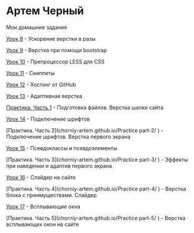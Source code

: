 # Артем Черный
Мои домашние задание

[Урок 8](chorniy-artem.github.io/lesson_8/ "Дз урок 8") - Ускорение верстки в разы

[Урок 9](chorniy-artem.github.io/lesson_9/ "Дз урок 9") - Верстка при помощи bootstrap

[Урок 10](chorniy-artem.github.io/lesson_10/ "Дз урок 10") - Препроцессор LESS для CSS

[Урок 11](chorniy-artem.github.io/lesson_11/ "Дз урок 11") - Сниппеты

[Урок 12](chorniy-artem.github.io/lesson_12/ "Дз урок 12") - Хостинг от GitHub

[Урок 13](chorniy-artem.github.io/lesson_13/ "Дз урок 13") - Адаптивная верстка

[Практика. Часть 1](chorniy-artem.github.io/Practice/ ) - Подготовка файлов. Верстка шапки сайта

[Урок 14](chorniy-artem.github.io/lesson_14/ "Дз урок 14") - Подключение шрифтов

[Практика. Часть 2](chorniy-artem.github.io/Practice part-2/ ) - Подключение шрифтов. Верстка первого экрана

[Урок 15](chorniy-artem.github.io/lesson_15/ "Дз урок 15") - Псевдоклассы и псевдоэлементы

[Практика. Часть 3](chorniy-artem.github.io/Practice part-3/ ) - Эффекты при наведении и адаптив первого экрана

[Урок 16](chorniy-artem.github.io/lesson_16/ "Дз урок 16") - Слайдер на сайте

[Практика. Часть 4](chorniy-artem.github.io/Practice part-4/ ) - Верстка блока с преимуществами. Слайдер

[Урок 17](chorniy-artem.github.io/lesson_16/ "Дз урок 17") - Всплывающие окна

[Практика. Часть 5](chorniy-artem.github.io/Practice part-5/ ) - Верстка всплывающих окон на сайте
